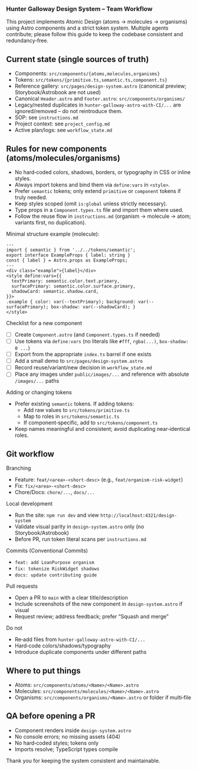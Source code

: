 ### Hunter Galloway Design System – Team Workflow

This project implements Atomic Design (atoms → molecules → organisms) using Astro components and a strict token system. Multiple agents contribute; please follow this guide to keep the codebase consistent and redundancy‑free.

## Current state (single sources of truth)
- Components: `src/components/{atoms,molecules,organisms}`
- Tokens: `src/tokens/{primitive.ts,semantic.ts,component.ts}`
- Reference gallery: `src/pages/design-system.astro` (canonical preview; Storybook/Astrobook are not used)
- Canonical `Header.astro` and `Footer.astro`: `src/components/organisms/`
- Legacy/nested duplicates in `hunter-galloway-astro-with-CI/...` are ignored/removed – do not reintroduce them.
 - SOP: see `instructions.md`
 - Project context: see `project_config.md`
 - Active plan/logs: see `workflow_state.md`

## Rules for new components (atoms/molecules/organisms)
- No hard‑coded colors, shadows, borders, or typography in CSS or inline styles.
- Always import tokens and bind them via `define:vars` in `<style>`.
- Prefer `semantic` tokens; only extend `primitive` or `component` tokens if truly needed.
- Keep styles scoped (omit `is:global` unless strictly necessary).
- Type props in a `Component.types.ts` file and import them where used.
 - Follow the reuse flow in `instructions.md` (organism → molecule → atom; variants first, no duplication).

Minimal structure example (molecule):

```astro
---
import { semantic } from '../../tokens/semantic';
export interface ExampleProps { label: string }
const { label } = Astro.props as ExampleProps;
---
<div class="example">{label}</div>
<style define:vars={{
  textPrimary: semantic.color.text.primary,
  surfacePrimary: semantic.color.surface.primary,
  shadowCard: semantic.shadow.card,
}}>
.example { color: var(--textPrimary); background: var(--surfacePrimary); box-shadow: var(--shadowCard); }
</style>
```

Checklist for a new component
- [ ] Create `Component.astro` (and `Component.types.ts` if needed)
- [ ] Use tokens via `define:vars` (no literals like `#fff`, `rgba(...)`, `box-shadow: 0 ...`)
- [ ] Export from the appropriate `index.ts` barrel if one exists
- [ ] Add a small demo to `src/pages/design-system.astro`
- [ ] Record reuse/variant/new decision in `workflow_state.md`
- [ ] Place any images under `public/images/...` and reference with absolute `/images/...` paths

Adding or changing tokens
- Prefer existing `semantic` tokens. If adding tokens:
  - Add raw values to `src/tokens/primitive.ts`
  - Map to roles in `src/tokens/semantic.ts`
  - If component‑specific, add to `src/tokens/component.ts`
- Keep names meaningful and consistent; avoid duplicating near‑identical roles.

## Git workflow

Branching
- Feature: `feat/<area>-<short-desc>` (e.g., `feat/organism-risk-widget`) 
- Fix: `fix/<area>-<short-desc>`
- Chore/Docs: `chore/...`, `docs/...`

Local development
- Run the site: `npm run dev` and view `http://localhost:4321/design-system`
- Validate visual parity in `design-system.astro` only (no Storybook/Astrobook)
 - Before PR, run token literal scans per `instructions.md`

Commits (Conventional Commits)
- `feat: add LoanPurpose organism`
- `fix: tokenize RiskWidget shadows`
- `docs: update contributing guide`

Pull requests
- Open a PR to `main` with a clear title/description
- Include screenshots of the new component in `design-system.astro` if visual
- Request review; address feedback; prefer “Squash and merge”

Do not
- Re‑add files from `hunter-galloway-astro-with-CI/...`
- Hard‑code colors/shadows/typography
- Introduce duplicate components under different paths

## Where to put things
- Atoms: `src/components/atoms/<Name>/<Name>.astro`
- Molecules: `src/components/molecules/<Name>/<Name>.astro`
- Organisms: `src/components/organisms/<Name>.astro` or folder if multi‑file

## QA before opening a PR
- Component renders inside `design-system.astro`
- No console errors; no missing assets (404)
- No hard‑coded styles; tokens only
- Imports resolve; TypeScript types compile

Thank you for keeping the system consistent and maintainable.


